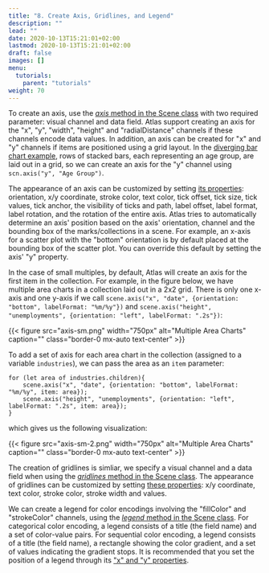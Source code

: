 ```yaml
---
title: "8. Create Axis, Gridlines, and Legend"
description: ""
lead: ""
date: 2020-10-13T15:21:01+02:00
lastmod: 2020-10-13T15:21:01+02:00
draft: false
images: []
menu:
  tutorials:
    parent: "tutorials"
weight: 70
---
```


To create an axis, use the [_axis_ method in the Scene class](../../docs/group/scene/#methods-create-guides) with two required parameter: visual channel and data field. Atlas support creating an axis for the "x", "y", "width", "height" and "radialDistance" channels if these channels encode data values. In addition, an axis can be created for "x" and "y" channels if items are positioned using a grid layout. In the [diverging bar chart example](../example/), rows of stacked bars, each representing an age group, are laid out in a grid, so we can create an axis for the "y" channel using `scn.axis("y", "Age Group")`. 

The appearance of an axis can be customized by setting [its properties](../../docs/guide/axis/#properties): orientation, x/y coordinate, stroke color, text color, tick offset, tick size, tick values, tick anchor, the visibility of ticks and path, label offset, label format, label rotation, and the rotation of the entire axis. Atlas tries to automatically determine an axis' position based on the axis' orientation, channel and the bounding box of the marks/collections in a scene. For example, an x-axis for a scatter plot with the "bottom" orientation is by default placed at the bounding box of the scatter plot. You can override this default by setting the axis' "y" property. 

In the case of small multiples, by default, Atlas will create an axis for the first item in the collection. For example, in the figure below, we have multiple area charts in a collection laid out in a 2x2 grid. There is only one x-axis and one y-axis if we call `scene.axis("x", "date", {orientation: "bottom", labelFormat: "%m/%y"})` and `scene.axis("height", "unemployments", {orientation: "left", labelFormat: ".2s"})`:

{{< figure src="axis-sm.png" width="750px" alt="Multiple Area Charts" caption="" class="border-0 mx-auto text-center" >}}

To add a set of axis for each area chart in the collection (assigned to a variable `industries`), we can pass the area as an `item` parameter:

    for (let area of industries.children){
        scene.axis("x", "date", {orientation: "bottom", labelFormat: "%m/%y", item: area});
	    scene.axis("height", "unemployments", {orientation: "left", labelFormat: ".2s", item: area});
    }

which gives us the following visualization:

{{< figure src="axis-sm-2.png" width="750px" alt="Multiple Area Charts" caption="" class="border-0 mx-auto text-center" >}}



The creation of gridlines is simliar, we specify a visual channel and a data field when using the [_gridlines_ method in the Scene class](../../docs/group/scene/#methods-create-guides). The appearance of gridlines can be customized by setting [these properties](../../docs/guide/gridlines/#properties): x/y coordinate, text color, stroke color, stroke width and values.

We can create a legend for color encodings involving the "fillColor" and "strokeColor" channels, using the [_legend_ method in the Scene class](../../docs/group/scene/#methods-create-guides). For categorical color encoding, a legend consists of a title (the field name) and a set of color-value pairs. For sequential color encoding, a legend consists of a title (the field name), a rectangle showing the color gradient, and a set of values indicating the gradient stops. It is recommended that you set the position of a legend through its ["x" and "y" properties](../../docs/guide/legend/#properties). 